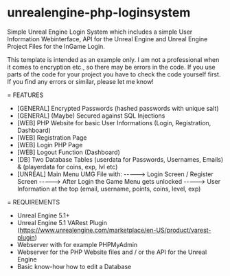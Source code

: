 # unrealengine-php-loginsystem
Simple Unreal Engine Login System which includes a simple User Information Webinterface, API for the Unreal Engine and Unreal Engine Project Files for the InGame Login.

This template is intended as an example only. I am not a professional when it comes to encryption etc., so there may be errors in the code. 
If you use parts of the code for your project you have to check the code yourself first. If you find any errors or similar, please let me know!

=
FEATURES
- [GENERAL] Encrypted Passwords (hashed passwords with unique salt)
- [GENERAL] (Maybe) Secured against SQL Injections
- [WEB] PHP Website for basic User Informations (Login, Registration, Dashboard)
- [WEB] Registration Page
- [WEB] Login PHP Page
- [WEB] Logout Function (Dashboard)
- [DB] Two Database Tables (userdata for Passwords, Usernames, Emails) & (playerdata for coins, exp, lvl etc)
- [UNREAL] Main Menu UMG File with:
-----> Login Screen / Register Screen
-----> After Login the Game Menu gets unlocked
-----> User Information at the top (email, username, points, coins, level, exp)

=
REQUIREMENTS
- Unreal Engine 5.1+
- Unreal Engine 5.1 VARest Plugin (https://www.unrealengine.com/marketplace/en-US/product/varest-plugin)
- Webserver with for example PHPMyAdmin
- Webserver for the PHP Website files and / or the API for the Unreal Engine
- Basic know-how how to edit a Database
